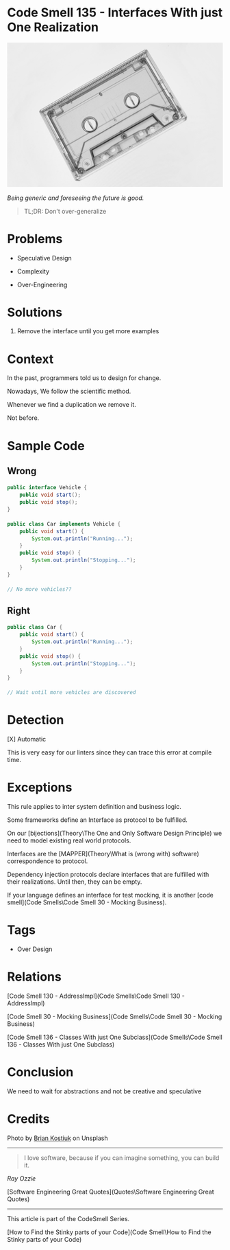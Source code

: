 # Code Smell 135 - Interfaces With just One Realization

![Code Smell 135 - Interfaces With just One Realization](brian-kostiuk-WZ43jnCeWOs-unsplash.jpg)

*Being generic and foreseeing the future is good.*

> TL;DR: Don't over-generalize

# Problems

- Speculative Design

- Complexity

- Over-Engineering

# Solutions

1. Remove the interface until you get more examples

# Context

In the past, programmers told us to design for change. 

Nowadays, We follow the scientific method. 

Whenever we find a duplication we remove it. 

Not before.

# Sample Code

## Wrong

[Gist Url]: # (https://gist.github.com/mcsee/e86499e8b367ce0d5524c347ed821cda)
```java
public interface Vehicle {
    public void start();
    public void stop();
}

public class Car implements Vehicle {
    public void start() {
        System.out.println("Running...");
    }
    public void stop() {
        System.out.println("Stopping...");
    }
}

// No more vehicles??
```

## Right

[Gist Url]: # (https://gist.github.com/mcsee/c7c06a683be5fe72d481840c2720e0d5)
```java
public class Car {
    public void start() {
        System.out.println("Running...");
    }
    public void stop() {
        System.out.println("Stopping...");
    }
}

// Wait until more vehicles are discovered
```

# Detection

[X] Automatic 

This is very easy for our linters since they can trace this error at compile time.

# Exceptions

This rule applies to inter system definition and business logic.

Some frameworks define an Interface as protocol to be fulfilled.

On our [bijections](Theory\The One and Only Software Design Principle) we need to model existing real world protocols.

Interfaces are the [MAPPER](Theory\What is (wrong with) software) correspondence to protocol.

Dependency injection protocols declare interfaces that are fulfilled with their realizations. Until then, they can be empty.

If your language defines an interface for test mocking, it is another [code smell](Code Smells\Code Smell 30 - Mocking Business).

# Tags

- Over Design

# Relations

[Code Smell 130 - AddressImpl](Code Smells\Code Smell 130 - AddressImpl)

[Code Smell 30 - Mocking Business](Code Smells\Code Smell 30 - Mocking Business)

[Code Smell 136 - Classes With just One Subclass](Code Smells\Code Smell 136 - Classes With just One Subclass)

# Conclusion

We need to wait for abstractions and not be creative and speculative

# Credits

Photo by [Brian Kostiuk](https://unsplash.com/photos/WZ43jnCeWOs#:~:text=Photo%20by%20Brian%20Kostiuk%20on%20Unsplash) on Unsplash

* * *

> I love software, because if you can imagine something, you can build it.

_Ray Ozzie_
 
[Software Engineering Great Quotes](Quotes\Software Engineering Great Quotes)

* * *

This article is part of the CodeSmell Series.

[How to Find the Stinky parts of your Code](Code Smell\How to Find the Stinky parts of your Code)